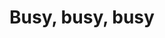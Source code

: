 ---
title: "Busy, busy, busy"
type: "thumb"
weight: 8
draft: false
url_sml: "/images/illustration/thumbs/sml/Busy-busy-busy_rgb"
url_lge: "/images/illustration/thumbs/lge/Busy-busy-busy_rgb"
alt: "An illustration of animal characters making up a busy high street"
---